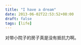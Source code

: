 ```yaml
---
title: "I have a dream"
date: 2013-06-02T22:53:52+08:00
draft: false
tags: [life]
---
```


对带小院子的房子真是没有抵抗力啊。
